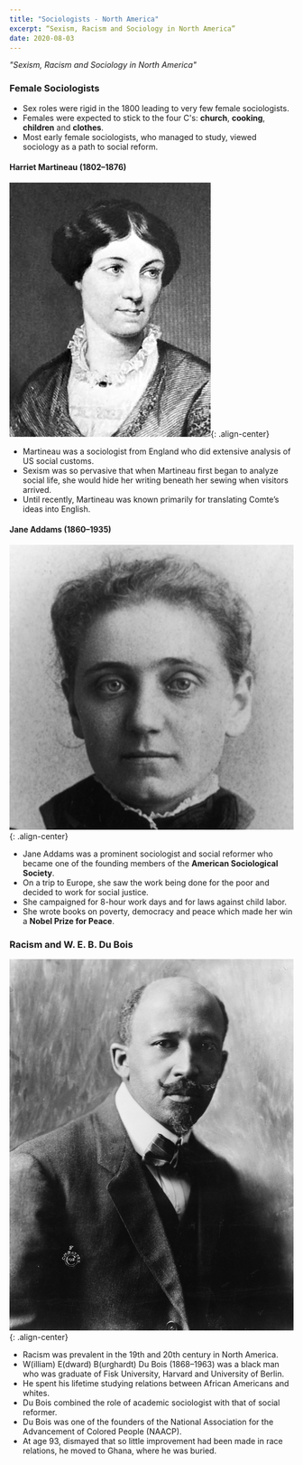 ```yaml
---
title: "Sociologists - North America"
excerpt: “Sexism, Racism and Sociology in North America”
date: 2020-08-03
---
```


*"Sexism, Racism and Sociology in North America"*

### Female Sociologists

- Sex roles were rigid in the 1800 leading to very few female sociologists.
- Females were expected to stick to the four C's: **church**, **cooking**, **children** and **clothes**.
- Most early female sociologists, who managed to study, viewed sociology as a path to social reform.

#### Harriet Martineau (1802–1876)

![image-center](/images/sociology/harriet_1.jpg){: .align-center}

- Martineau was a sociologist from England who did extensive analysis of US social customs.
-  Sexism was so pervasive that when Martineau first began to analyze social life, she would hide her
writing beneath her sewing when visitors arrived.
- Until recently, Martineau was known primarily for translating Comte’s ideas into English.

#### Jane Addams (1860–1935)

![image-center](/images/sociology/jane_addams_1.jpg){: .align-center}

- Jane Addams was a prominent sociologist and social reformer who became one of the founding members of the **American Sociological Society**.
- On a trip to Europe, she saw the work being done for the poor and decided to work for social justice.
- She campaigned for 8-hour work days and for laws against child labor.
- She wrote books on poverty, democracy and peace which made her win a **Nobel Prize for Peace**.

### Racism and W. E. B. Du Bois

![image-center](/images/sociology/web_dubois_1.jpg){: .align-center}

- Racism was prevalent in the 19th and 20th century in North America.
- W(illiam) E(dward) B(urghardt) Du Bois (1868–1963) was a black man who was graduate of Fisk University, Harvard and University of Berlin.
- He spent his lifetime studying relations between African Americans and whites.
- Du Bois combined the role of academic sociologist with that of social reformer.
- Du Bois was one of the founders of the National Association for the Advancement of Colored People (NAACP).
- At age 93, dismayed that so little improvement had been made in race relations, he moved to Ghana, where he was buried.
